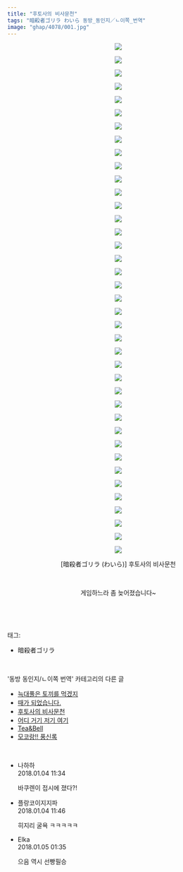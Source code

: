 ```yaml
---
title: "후토사의 비사문천"
tags: "暗殺者ゴリラ わいら 동방_동인지／ㄴ이쪽_번역"
image: "ghap/4078/001.jpg"
---
```

<div class="article">
<p style="text-align: center; clear: none; float: none;"><img src="{{ site.nasurl }}/ghap/4078/001.jpg"/></p>
<p style="text-align: center; clear: none; float: none;"><img src="{{ site.nasurl }}/ghap/4078/002.jpg"/></p>
<p style="text-align: center; clear: none; float: none;"><img src="{{ site.nasurl }}/ghap/4078/003.jpg"/></p>
<p style="text-align: center; clear: none; float: none;"><img src="{{ site.nasurl }}/ghap/4078/004.jpg"/></p>
<p style="text-align: center; clear: none; float: none;"><img src="{{ site.nasurl }}/ghap/4078/005.jpg"/></p>
<p style="text-align: center; clear: none; float: none;"><img src="{{ site.nasurl }}/ghap/4078/006.jpg"/></p>
<p style="text-align: center; clear: none; float: none;"><img src="{{ site.nasurl }}/ghap/4078/007.jpg"/></p>
<p style="text-align: center; clear: none; float: none;"><img src="{{ site.nasurl }}/ghap/4078/008.jpg"/></p>
<p style="text-align: center; clear: none; float: none;"><img src="{{ site.nasurl }}/ghap/4078/009.jpg"/></p>
<p style="text-align: center; clear: none; float: none;"><img src="{{ site.nasurl }}/ghap/4078/010.jpg"/></p>
<p style="text-align: center; clear: none; float: none;"><img src="{{ site.nasurl }}/ghap/4078/011.jpg"/></p>
<p style="text-align: center; clear: none; float: none;"><img src="{{ site.nasurl }}/ghap/4078/012.jpg"/></p>
<p style="text-align: center; clear: none; float: none;"><img src="{{ site.nasurl }}/ghap/4078/013.jpg"/></p>
<p style="text-align: center; clear: none; float: none;"><img src="{{ site.nasurl }}/ghap/4078/014.jpg"/></p>
<p style="text-align: center; clear: none; float: none;"><img src="{{ site.nasurl }}/ghap/4078/015.jpg"/></p>
<p style="text-align: center; clear: none; float: none;"><img src="{{ site.nasurl }}/ghap/4078/016.jpg"/></p>
<p style="text-align: center; clear: none; float: none;"><img src="{{ site.nasurl }}/ghap/4078/017.jpg"/></p>
<p style="text-align: center; clear: none; float: none;"><img src="{{ site.nasurl }}/ghap/4078/018.jpg"/></p>
<p style="text-align: center; clear: none; float: none;"><img src="{{ site.nasurl }}/ghap/4078/019.jpg"/></p>
<p style="text-align: center; clear: none; float: none;"><img src="{{ site.nasurl }}/ghap/4078/020.jpg"/></p>
<p style="text-align: center; clear: none; float: none;"><img src="{{ site.nasurl }}/ghap/4078/021.jpg"/></p>
<p style="text-align: center; clear: none; float: none;"><img src="{{ site.nasurl }}/ghap/4078/022.jpg"/></p>
<p style="text-align: center; clear: none; float: none;"><img src="{{ site.nasurl }}/ghap/4078/023.jpg"/></p>
<p style="text-align: center; clear: none; float: none;"><img src="{{ site.nasurl }}/ghap/4078/024.jpg"/></p>
<p style="text-align: center; clear: none; float: none;"><img src="{{ site.nasurl }}/ghap/4078/025.jpg"/></p>
<p style="text-align: center; clear: none; float: none;"><img src="{{ site.nasurl }}/ghap/4078/026.jpg"/></p>
<p style="text-align: center; clear: none; float: none;"><img src="{{ site.nasurl }}/ghap/4078/027.jpg"/></p>
<p style="text-align: center; clear: none; float: none;"><img src="{{ site.nasurl }}/ghap/4078/028.jpg"/></p>
<p style="text-align: center; clear: none; float: none;"><img src="{{ site.nasurl }}/ghap/4078/029.jpg"/></p>
<p style="text-align: center; clear: none; float: none;"><img src="{{ site.nasurl }}/ghap/4078/030.jpg"/></p>
<p style="text-align: center; clear: none; float: none;"><img src="{{ site.nasurl }}/ghap/4078/031.jpg"/></p>
<p style="text-align: center; clear: none; float: none;"><img src="{{ site.nasurl }}/ghap/4078/032.jpg"/></p>
<p style="text-align: center; clear: none; float: none;"><img src="{{ site.nasurl }}/ghap/4078/033.jpg"/></p>
<p style="text-align: center; clear: none; float: none;"><img src="{{ site.nasurl }}/ghap/4078/034.jpg"/></p>
<p style="text-align: center; clear: none; float: none;"><img src="{{ site.nasurl }}/ghap/4078/035.jpg"/></p>
<p style="text-align: center; clear: none; float: none;"><img src="{{ site.nasurl }}/ghap/4078/036.jpg"/></p>
<p style="text-align: center; clear: none; float: none;"><img src="{{ site.nasurl }}/ghap/4078/037.jpg"/></p>
<p style="text-align: center; clear: none; float: none;"><img src="{{ site.nasurl }}/ghap/4078/038.jpg"/></p>
<p style="text-align: center; clear: none; float: none;"><img src="{{ site.nasurl }}/ghap/4078/039.jpg"/></p>
<p style="text-align: center; clear: none; float: none;">[暗殺者ゴリラ (わいら)] 후토사의 비사문천</p>
<p style="text-align: center; clear: none; float: none;"><br/></p>
<p style="text-align: center; clear: none; float: none;">게임하느라 좀 늦어졌습니다~</p>
<p><br/></p>
</div><br/>
<div class="tagTrail">
<p>태그: </p>
<ul>
<li>暗殺者ゴリラ</li>
</ul>
</div><br/>
<div class="another">
<p>'동방 동인지/ㄴ이쪽 번역' 카테고리의 다른 글</p>
<ul>
<li><a href="/2018-01-05-ghap_4088">늑대풀은 토끼를 먹겠지</a></li>
<li><a href="/2018-01-05-ghap_4082">때가 되었습니다.</a></li>
<li><a href="/2018-01-04-ghap_4078">후토사의 비사문천</a></li>
<li><a href="/2017-12-31-ghap_4076">어디 거기 저기 여기</a></li>
<li><a href="/2017-12-29-ghap_4073">Tea&amp;Bell</a></li>
<li><a href="/2017-12-28-ghap_4071">모코랑!! 풍신록</a></li>
</ul>
</div><br/>
<div class="cb_module cb_fluid">
<div class="cb_wrt cb_profile">
<div class="comment">
<ul>
<li class="cb_thumb_off" id="comment15166208">
<div class="cb_comment_area">
<div class="cb_info_area">
<div class="cb_section">
<span class="cb_nick_name">나하하</span>
</div>
<div class="cb_section">
<span class="cb_date">2018.01.04 11:34 </span>
</div>
</div>
<div class="cb_dsc_comment">
<p class="cb_dsc">
											바쿠렌이 접시에 졌다?!
										</p>
</div>
</div></li>
<li class="cb_thumb_off" id="comment15166228">
<div class="cb_comment_area">
<div class="cb_info_area">
<div class="cb_section">
<span class="cb_nick_name">플랑코이지지파</span>
</div>
<div class="cb_section">
<span class="cb_date">2018.01.04 11:46 </span>
</div>
</div>
<div class="cb_dsc_comment">
<p class="cb_dsc">
											히지리 굴욕 ㅋㅋㅋㅋㅋ
										</p>
</div>
</div></li>
<li class="cb_thumb_off" id="comment15166767">
<div class="cb_comment_area">
<div class="cb_info_area">
<div class="cb_section">
<span class="cb_nick_name">Elka</span>
</div>
<div class="cb_section">
<span class="cb_date">2018.01.05 01:35 </span>
</div>
</div>
<div class="cb_dsc_comment">
<p class="cb_dsc">
											으음 역시 선빵필승
										</p>
</div>
</div></li>
</ul>
</div>
</div><!-- commentList close -->
</div><br/>
